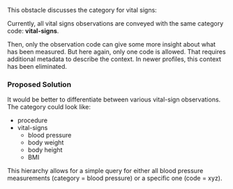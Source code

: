 This obstacle discusses the category for vital signs:

Currently, all vital signs observations are conveyed with the same category code: **vital-signs**.

Then, only the observation code can give some more insight about what has been measured. 
But here again, only one code is allowed. That requires additional metadata to describe the context.
In newer profiles, this context has been eliminated.


### Proposed Solution

It would be better to differentiate between various vital-sign observations.
The category could look like:

* procedure
* vital-signs
  * blood pressure
  * body weight
  * body height
  * BMI

This hierarchy allows for a simple query for either all blood pressure measurements (category = blood pressure)
or a specific one (code = xyz).
